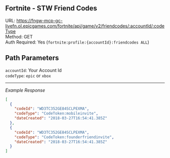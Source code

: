 ## Fortnite - STW Friend Codes

URL: https://fngw-mcp-gc-livefn.ol.epicgames.com/fortnite/api/game/v2/friendcodes/:accountId/:codeType \
Method: GET \
Auth Required: Yes (`fortnite:profile:{accountId}:friendcodes ALL`)

## Path Parameters

`accountId`: Your Account Id <br/>
`codeType`: `epic` or `xbox`

---

_Example Response_

```json
[
  {
    "codeId": "WD3TC352GE84SCLPEXMA",
    "codeType": "CodeToken:mobileinvite",
    "dateCreated": "2018-03-27T16:54:41.385Z"
  },
  {
    "codeId": "WD3TC352GE84SCLPEXMA",
    "codeType": "CodeToken:founderfriendinvite",
    "dateCreated": "2018-03-27T16:54:41.385Z"
  }
]
```
